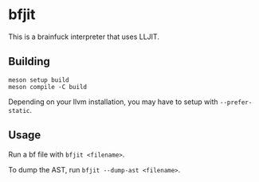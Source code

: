 # bfjit

This is a brainfuck interpreter that uses LLJIT.

## Building

```
meson setup build
meson compile -C build
```

Depending on your llvm installation, you may have to setup with `--prefer-static`.

## Usage

Run a bf file with `bfjit <filename>`.

To dump the AST, run `bfjit --dump-ast <filename>`.
